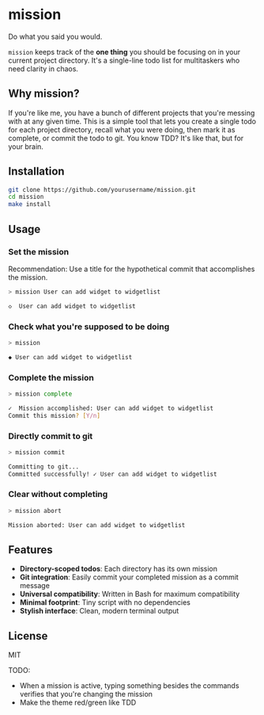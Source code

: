 # mission

Do what you said you would.

`mission` keeps track of the **one thing** you should be focusing on in your current project directory. It's a single-line todo list for multitaskers who need clarity in chaos.

## Why mission?

If you're like me, you have a bunch of different projects that you're messing with at any given time. This is a simple tool that lets you create a single todo for each project directory, recall what you were doing, then mark it as complete, or commit the todo to git. You know TDD? It's like that, but for your brain. 

## Installation

```bash
git clone https://github.com/yourusername/mission.git
cd mission
make install
```

## Usage

### Set the mission
Recommendation: Use a title for the hypothetical commit that accomplishes the mission. 

```bash
> mission User can add widget to widgetlist

◇  User can add widget to widgetlist

```

### Check what you're supposed to be doing
```bash
> mission

◆ User can add widget to widgetlist

```

### Complete the mission

```bash
> mission complete

✓  Mission accomplished: User can add widget to widgetlist
Commit this mission? [Y/n]
```

###  Directly commit to git
```bash
> mission commit

Committing to git...
Committed successfully! ✓ User can add widget to widgetlist
```

### Clear without completing
```bash
> mission abort

Mission aborted: User can add widget to widgetlist

```

## Features

- **Directory-scoped todos**: Each directory has its own mission
- **Git integration**: Easily commit your completed mission as a commit message
- **Universal compatibility**: Written in Bash for maximum compatibility
- **Minimal footprint**: Tiny script with no dependencies
- **Stylish interface**: Clean, modern terminal output

## License

MIT

TODO: 
- When a mission is active, typing something besides the commands verifies that you're changing the mission
- Make the theme red/green like TDD
